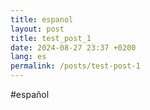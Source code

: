 ```yaml
---
title: espanol
layout: post
title: test_post_1
date: 2024-08-27 23:37 +0200
lang: es
permalink: /posts/test-post-1   
---
```


#español
